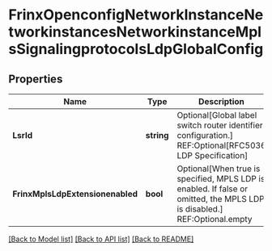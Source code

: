 # FrinxOpenconfigNetworkInstanceNetworkinstancesNetworkinstanceMplsSignalingprotocolsLdpGlobalConfig

## Properties
Name | Type | Description | Notes
------------ | ------------- | ------------- | -------------
**LsrId** | **string** | Optional[Global label switch router identifier configuration.] REF:Optional[RFC5036 LDP Specification] | [optional] [default to null]
**FrinxMplsLdpExtensionenabled** | **bool** | Optional[When true is specified, MPLS LDP is enabled. If false or omitted, the MPLS LDP is disabled.] REF:Optional.empty | [optional] [default to null]

[[Back to Model list]](../README.md#documentation-for-models) [[Back to API list]](../README.md#documentation-for-api-endpoints) [[Back to README]](../README.md)



